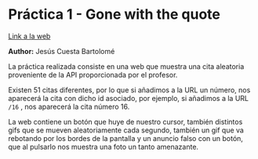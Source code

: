 # Práctica 1 - Gone with the quote

[Link a la web](https://practica-guapa-ekmrr6p0mq51.deno.dev/)

**Author:** Jesús Cuesta Bartolomé

La práctica realizada consiste en una web que muestra una cita aleatoria proveniente de la API proporcionada por el profesor. 

Existen 51 citas diferentes, por lo que si añadimos a la URL un número, nos aparecerá la cita con dicho id asociado, por ejemplo, si añadimos a la URL `/16` , nos aparecerá la cita número 16.

La web contiene un botón que huye de nuestro cursor, también distintos gifs que se mueven aleatoriamente cada segundo, también un gif que va rebotando por los bordes de la pantalla y un anuncio falso con un botón, que al pulsarlo nos muestra una foto un tanto amenazante.
